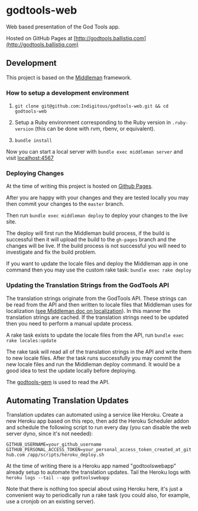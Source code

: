 # godtools-web

Web based presentation of the God Tools app.

Hosted on GitHub Pages at [http://godtools.ballistiq.com](http://godtools.ballistiq.com)

## Development

This project is based on the [Middleman](http://middlemanapp.com/) framework.

### How to setup a development environment

1. `git clone git@github.com:Indigitous/godtools-web.git && cd godtools-web`

2. Setup a Ruby environment corresponding to the Ruby version in `.ruby-version` (this can be done with rvm, rbenv, or equivalent).

3. `bundle install`

Now you can start a local server with `bundle exec middleman server` and visit [localhost:4567](http://localhost:4567)

### Deploying Changes

At the time of writing this project is hosted on [Github Pages](https://pages.github.com/).

After you are happy with your changes and they are tested locally you may then commit your changes to the `master` branch.

Then run `bundle exec middleman deploy` to deploy your changes to the live site.

The deploy will first run the Middleman build process, if the build is successful then it will upload the build to the `gh-pages` branch and the changes will be live. If the build process is not successful you will need to investigate and fix the build problem.

If you want to update the locale files and deploy the Middleman app in one command then you may use the custom rake task: `bundle exec rake deploy`

### Updating the Translation Strings from the GodTools API

The translation strings originate from the GodTools API. These strings can be read from the API and then written to locale files that Middleman uses for localization ([see Middleman doc on localization](https://middlemanapp.com/advanced/localization/)). In this manner the translation strings are cached. If the translation strings need to be updated then you need to perform a manual update process.

A rake task exists to update the locale files from the API, run `bundle exec rake locales:update`

The rake task will read all of the translation strings in the API and write them to new locale files. After the task runs successfully you may commit the new locale files and run the Middleman deploy command. It would be a good idea to test the update locally before deploying.

The [godtools-gem](https://github.com/Indigitous/godtools-gem) is used to read the API.

## Automating Translation Updates

Translation updates can automated using a service like Heroku. Create a new Heroku app based on this repo, then add the Heroku Scheduler addon and schedule the following script to run every day (you can disable the web server dyno, since it's not needed):

`GITHUB_USERNAME=your_github_username GITHUB_PERSONAL_ACCESS_TOKEN=your_personal_access_token_created_at_github.com /app/scripts/heroku_deploy.sh`

At the time of writing there is a Heroku app named "godtoolswebapp" already setup to automate the translation updates. Tail the Heroku logs with `heroku logs --tail --app godtoolswebapp`

Note that there is nothing too special about using Heroku here, it's just a convenient way to periodically run a rake task (you could also, for example, use a cronjob on an existing server).

